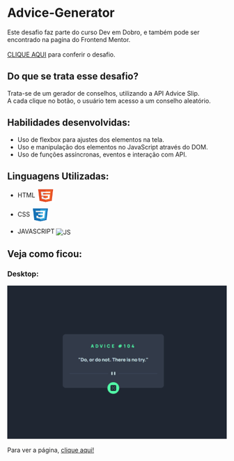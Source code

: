# Advice-Generator
Este desafio faz parte do curso Dev em Dobro, e também pode ser encontrado na pagina do Frontend Mentor.<br>  
[CLIQUE AQUI](https://www.frontendmentor.io/challenges/advice-generator-app-QdUG-13db) para conferir o desafio.

## Do que se trata esse desafio?
Trata-se de um gerador de conselhos, utilizando a API Advice Slip. <br>
A cada clique no botão, o usuário tem acesso a um conselho aleatório.

## Habilidades desenvolvidas:
- Uso de flexbox para ajustes dos elementos na tela.
- Uso e manipulação dos elementos no JavaScript através do DOM.
- Uso de funções assíncronas, eventos e interação com API. 


## Linguagens Utilizadas:
- HTML <img align="center" alt="HTML" height="30" width="40" src="https://raw.githubusercontent.com/devicons/devicon/master/icons/html5/html5-original.svg">

- CSS  <img align="center" alt="CSS" height="30" width="40" src="https://raw.githubusercontent.com/devicons/devicon/master/icons/css3/css3-original.svg">

- JAVASCRIPT  <img align="center" alt="JS" height="30" width="40" src="https://cdn.jsdelivr.net/gh/devicons/devicon/icons/javascript/javascript-original.svg" />
          

## Veja como ficou:

### Desktop:
  <img src="./Readme-image/advice-js.gif" alt=" Quadro de conselhos ">

  
  Para ver a página, [clique aqui!](https://jessica-os.github.io/Advice-Generator/)
